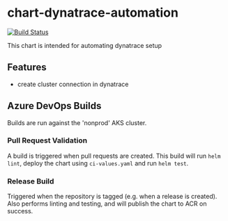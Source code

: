 # chart-dynatrace-automation

[![Build Status](https://dev.azure.com/hmcts/CNP/_apis/build/status/Helm%20Charts/chart-dynatrace-automation)](https://dev.azure.com/hmcts/CNP/_build/latest?definitionId=62)

This chart is intended for automating dynatrace setup

## Features

- create cluster connection in dynatrace

## Azure DevOps Builds

Builds are run against the 'nonprod' AKS cluster.

### Pull Request Validation

A build is triggered when pull requests are created. This build will run `helm lint`, deploy the chart using `ci-values.yaml` and run `helm test`.

### Release Build

Triggered when the repository is tagged (e.g. when a release is created). Also performs linting and testing, and will publish the chart to ACR on success.
